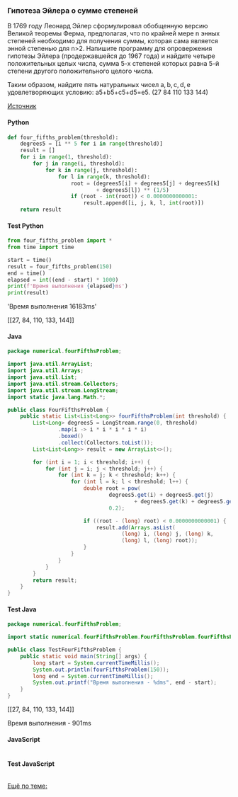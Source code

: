 ### Гипотеза Эйлера о сумме степеней

В 1769 году Леонард Эйлер сформулировал обобщенную версию Великой теоремы Ферма, предполагая, что по крайней мере n энных степеней необходимо для получения суммы, которая сама является энной степенью для n>2. Напишите программу для опровержения гипотезы Эйлера (продержавшейся до 1967 года) и найдите четыре положительных целых числа, сумма 5-х степеней которых равна 5-й степени другого положительного целого числа.

Таким образом, найдите пять натуральных чисел a, b, c, d, e удовлетворяющих условию:
a5+b5+c5+d5=e5. (27 84 110 133 144)

[Источник](https://stepik.org/lesson/298795/step/13?discussion=4107623&unit=280622)

<!-- tabs: start -->
#### **Python**

```python
def four_fifths_problem(threshold):
    degrees5 = [i ** 5 for i in range(threshold)]
    result = []
    for i in range(1, threshold):
        for j in range(i, threshold):
            for k in range(j, threshold):
                for l in range(k, threshold):
                    root = (degrees5[i] + degrees5[j] + degrees5[k]
                            + degrees5[l]) ** (1/5)                    
                    if (root - int(root)) < 0.0000000000001:
                        result.append([i, j, k, l, int(root)])
    return result
```
#### **Test Python**

```python
from four_fifths_problem import *
from time import time

start = time()
result = four_fifths_problem(150)
end = time()
elapsed = int((end - start) * 1000)
print(f'Время выполнения {elapsed}ms')
print(result)
```
'Время выполнения 16183ms'

[[27, 84, 110, 133, 144]]
#### **Java**

```java
package numerical.fourFifthsProblem;

import java.util.ArrayList;
import java.util.Arrays;
import java.util.List;
import java.util.stream.Collectors;
import java.util.stream.LongStream;
import static java.lang.Math.*;

public class FourFifthsProblem {
    public static List<List<Long>> fourFifthsProblem(int threshold) {
        List<Long> degrees5 = LongStream.range(0, threshold)
                .map(i -> i * i * i * i * i)
                .boxed()
                .collect(Collectors.toList());
        List<List<Long>> result = new ArrayList<>();

        for (int i = 1; i < threshold; i++) {
            for (int j = i; j < threshold; j++) {
                for (int k = j; k < threshold; k++) {
                    for (int l = k; l < threshold; l++) {
                        double root = pow(
                                degrees5.get(i) + degrees5.get(j)
                                        + degrees5.get(k) + degrees5.get(l),
                                0.2);

                        if ((root - (long) root) < 0.0000000000001) {
                            result.add(Arrays.asList(
                                    (long) i, (long) j, (long) k,
                                    (long) l, (long) root));
                        }
                    }
                }
            }
        }
        return result;
    }
}
```
#### **Test Java**

```java
package numerical.fourFifthsProblem;

import static numerical.fourFifthsProblem.FourFifthsProblem.fourFifthsProblem;

public class TestFourFifthsProblem {
    public static void main(String[] args) {
        long start = System.currentTimeMillis();
        System.out.println(fourFifthsProblem(150));
        long end = System.currentTimeMillis();
        System.out.printf("Время выполнения - %dms", end - start);
    }   
}
```
[[27, 84, 110, 133, 144]]

Время выполнения - 901ms

#### **JavaScript**

```javascript

```
#### **Test JavaScript**

```javascript

```
<!-- tabs: end -->

[Ещё по теме:](https://ru.wikipedia.org/wiki/%D0%93%D0%B8%D0%BF%D0%BE%D1%82%D0%B5%D0%B7%D0%B0_%D0%AD%D0%B9%D0%BB%D0%B5%D1%80%D0%B0)
